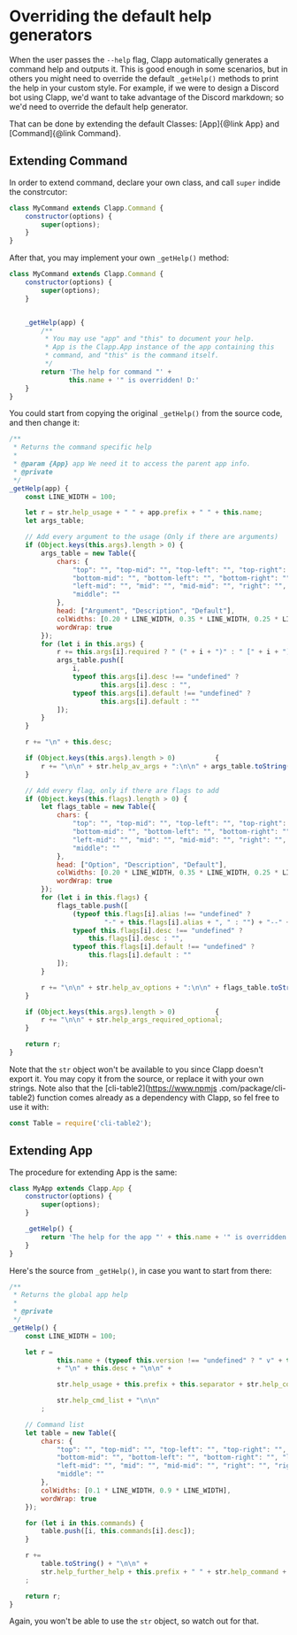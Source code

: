 # Overriding the default help generators

When the user passes the `--help` flag, Clapp automatically generates a command help and outputs it. This is good enough in some scenarios, but in others you might need to override the default `_getHelp()` methods to print the help in your custom style. For example, if we were to design a Discord bot using Clapp, we'd want to take advantage of the Discord markdown; so we'd need to override the default help generator.

That can be done by extending the default Classes: [App]{@link App} and [Command]{@link Command}.

## Extending Command

In order to extend command, declare your own class, and call `super` indide the constrcutor:

```js
class MyCommand extends Clapp.Command {
	constructor(options) {
		super(options);
	}
}
```

After that, you may implement your own `_getHelp()` method:

```js
class MyCommand extends Clapp.Command {
	constructor(options) {
		super(options);
	}


	_getHelp(app) {
		/**
		 * You may use "app" and "this" to document your help.
		 * App is the Clapp.App instance of the app containing this
		 * command, and "this" is the command itself.
		 */
		return 'The help for command "' +
		       this.name + '" is overridden! D:'
	}
}
```

You could start from copying the original `_getHelp()` from the source code, and then change it:

```js
/**
 * Returns the command specific help
 *
 * @param {App} app We need it to access the parent app info.
 * @private
 */
_getHelp(app) {
	const LINE_WIDTH = 100;

	let r = str.help_usage + " " + app.prefix + " " + this.name;
	let args_table;

	// Add every argument to the usage (Only if there are arguments)
	if (Object.keys(this.args).length > 0) {
		args_table = new Table({
			chars: {
				"top": "", "top-mid": "", "top-left": "", "top-right": "", "bottom": "",
				"bottom-mid": "", "bottom-left": "", "bottom-right": "", "left": "",
				"left-mid": "", "mid": "", "mid-mid": "", "right": "", "right-mid": "",
				"middle": ""
			},
			head: ["Argument", "Description", "Default"],
			colWidths: [0.20 * LINE_WIDTH, 0.35 * LINE_WIDTH, 0.25 * LINE_WIDTH],
			wordWrap: true
		});
		for (let i in this.args) {
			r += this.args[i].required ? " (" + i + ")" : " [" + i + "]";
			args_table.push([
				i,
				typeof this.args[i].desc !== "undefined" ?
					   this.args[i].desc : "",
				typeof this.args[i].default !== "undefined" ?
					   this.args[i].default : ""
			]);
		}
	}

	r += "\n" + this.desc;

	if (Object.keys(this.args).length > 0)			{
		r += "\n\n" + str.help_av_args + ":\n\n" + args_table.toString();
	}

	// Add every flag, only if there are flags to add
	if (Object.keys(this.flags).length > 0) {
		let flags_table = new Table({
			chars: {
				"top": "", "top-mid": "", "top-left": "", "top-right": "", "bottom": "",
				"bottom-mid": "", "bottom-left": "", "bottom-right": "", "left": "",
				"left-mid": "", "mid": "", "mid-mid": "", "right": "", "right-mid": "",
				"middle": ""
			},
			head: ["Option", "Description", "Default"],
			colWidths: [0.20 * LINE_WIDTH, 0.35 * LINE_WIDTH, 0.25 * LINE_WIDTH],
			wordWrap: true
		});
		for (let i in this.flags) {
			flags_table.push([
				(typeof this.flags[i].alias !== "undefined" ?
						"-" + this.flags[i].alias + ", " : "") + "--" + i,
				typeof this.flags[i].desc !== "undefined" ?
					this.flags[i].desc : "",
				typeof this.flags[i].default !== "undefined" ?
					this.flags[i].default : ""
			]);
		}

		r += "\n\n" + str.help_av_options + ":\n\n" + flags_table.toString();
	}

	if (Object.keys(this.args).length > 0)			{
		r += "\n\n" + str.help_args_required_optional;
	}

	return r;
}
```

Note that the `str` object won't be available to you since Clapp doesn't export it. You may copy it from the source, or replace it with your own strings. Note also that the [cli-table2](https://www.npmjs
.com/package/cli-table2) function comes already as a dependency with Clapp, so fel free to use it
 with:

```js
const Table = require('cli-table2');
```

## Extending App

The procedure for extending App is the same:

```js
class MyApp extends Clapp.App {
	constructor(options) {
		super(options);
	}

	_getHelp() {
		return 'The help for the app "' + this.name + '" is overridden! D:';
	}
}
```

Here's the source from `_getHelp()`, in case you want to start from there:

```js
/**
 * Returns the global app help
 *
 * @private
 */
_getHelp() {
	const LINE_WIDTH = 100;

	let r =
			this.name + (typeof this.version !== "undefined" ? " v" + this.version : "")
			+ "\n" + this.desc + "\n\n" +

			str.help_usage + this.prefix + this.separator + str.help_command + "\n\n" +

			str.help_cmd_list + "\n\n"
		;

	// Command list
	let table = new Table({
		chars: {
			"top": "", "top-mid": "", "top-left": "", "top-right": "", "bottom": "",
			"bottom-mid": "", "bottom-left": "", "bottom-right": "", "left": "",
			"left-mid": "", "mid": "", "mid-mid": "", "right": "", "right-mid": "",
			"middle": ""
		},
		colWidths: [0.1 * LINE_WIDTH, 0.9 * LINE_WIDTH],
		wordWrap: true
	});

	for (let i in this.commands) {
		table.push([i, this.commands[i].desc]);
	}

	r +=
		table.toString() + "\n\n" +
		str.help_further_help + this.prefix + " " + str.help_command +  " --help"
	;

	return r;
}
```

Again, you won't be able to use the `str` object, so watch out for that.
